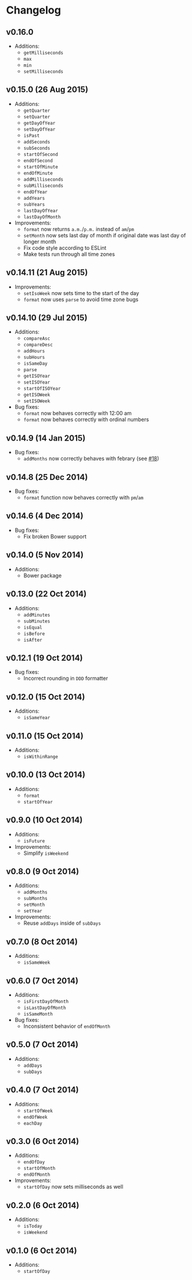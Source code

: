 # Changelog

## v0.16.0

* Additions:
  - `getMilliseconds`
  - `max`
  - `min`
  - `setMilliseconds`
## v0.15.0 (26 Aug 2015)

* Additions:
  - `getQuarter`
  - `setQuarter`
  - `getDayOfYear`
  - `setDayOfYear`
  - `isPast`
  - `addSeconds`
  - `subSeconds`
  - `startOfSecond`
  - `endOfSecond`
  - `startOfMinute`
  - `endOfMinute`
  - `addMilliseconds`
  - `subMilliseconds`
  - `endOfYear`
  - `addYears`
  - `subYears`
  - `lastDayOfYear`
  - `lastDayOfMonth`
* Improvements:
  - `format` now returns `a.m.`/`p.m.` instead of `am`/`pm`
  - `setMonth` now sets last day of month if original date was last day of longer month
  - Fix code style according to ESLint
  - Make tests run through all time zones

## v0.14.11 (21 Aug 2015)

* Improvements:
  - `setIsoWeek` now sets time to the start of the day
  - `format` now uses `parse` to avoid time zone bugs

## v0.14.10 (29 Jul 2015)

* Additions:
  - `compareAsc`
  - `compareDesc`
  - `addHours`
  - `subHours`
  - `isSameDay`
  - `parse`
  - `getISOYear`
  - `setISOYear`
  - `startOfISOYear`
  - `getISOWeek`
  - `setISOWeek`
* Bug fixes:
  - `format` now behaves correctly with 12:00 am
  - `format` now behaves correctly with ordinal numbers

## v0.14.9 (14 Jan 2015)

* Bug fixes:
  - `addMonths` now correctly behaves with febrary (see [#18](https://github.com/js-fns/date-fns/pull/18))

## v0.14.8 (25 Dec 2014)

* Bug fixes:
  - `format` function now behaves correctly with `pm`/`am`

## v0.14.6 (4 Dec 2014)

* Bug fixes:
  - Fix broken Bower support

## v0.14.0 (5 Nov 2014)

* Additions:
  - Bower package

## v0.13.0 (22 Oct 2014)

* Additions:
  - `addMinutes`
  - `subMinutes`
  - `isEqual`
  - `isBefore`
  - `isAfter`

## v0.12.1 (19 Oct 2014)

* Bug fixes:
  - Incorrect rounding in `DDD` formatter

## v0.12.0 (15 Oct 2014)

* Additions:
  - `isSameYear`

## v0.11.0 (15 Oct 2014)

* Additions:
  - `isWithinRange`

## v0.10.0 (13 Oct 2014)

* Additions:
  - `format`
  - `startOfYear`

## v0.9.0 (10 Oct 2014)

* Additions:
  - `isFuture`
* Improvements:
  - Simplify `isWeekend`

## v0.8.0 (9 Oct 2014)

* Additions:
  - `addMonths`
  - `subMonths`
  - `setMonth`
  - `setYear`
* Improvements:
  - Reuse `addDays` inside of `subDays`

## v0.7.0 (8 Oct 2014)

* Additions:
  - `isSameWeek`

## v0.6.0 (7 Oct 2014)

* Additions:
  - `isFirstDayOfMonth`
  - `isLastDayOfMonth`
  - `isSameMonth`
* Bug fixes:
  - Inconsistent behavior of `endOfMonth`

## v0.5.0 (7 Oct 2014)

* Additions:
  - `addDays`
  - `subDays`

## v0.4.0 (7 Oct 2014)

* Additions:
  - `startOfWeek`
  - `endOfWeek`
  - `eachDay`

## v0.3.0 (6 Oct 2014)

* Additions:
  - `endOfDay`
  - `startOfMonth`
  - `endOfMonth`
* Improvements:
  - `startOfDay` now sets milliseconds as well

## v0.2.0 (6 Oct 2014)

* Additions:
  - `isToday`
  - `isWeekend`

## v0.1.0 (6 Oct 2014)

* Additions:
  - `startOfDay`

